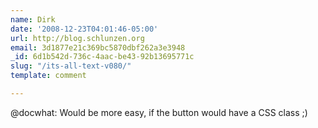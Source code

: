 ```yaml
---
name: Dirk
date: '2008-12-23T04:01:46-05:00'
url: http://blog.schlunzen.org
email: 3d1877e21c369bc5870dbf262a3e3948
_id: 6d1b542d-736c-4aac-be43-92b13695771c
slug: "/its-all-text-v080/"
template: comment

---
```


@docwhat: Would be more easy, if the button would have a CSS class ;)

